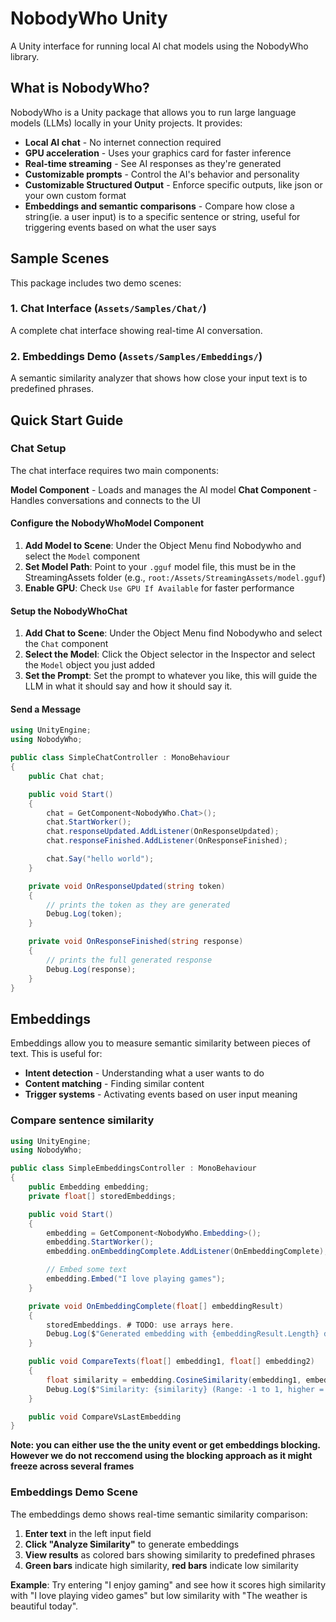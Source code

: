 # NobodyWho Unity

A Unity interface for running local AI chat models using the NobodyWho library.

## What is NobodyWho?

NobodyWho is a Unity package that allows you to run large language models (LLMs) locally in your Unity projects. It provides:
- **Local AI chat** - No internet connection required
- **GPU acceleration** - Uses your graphics card for faster inference
- **Real-time streaming** - See AI responses as they're generated
- **Customizable prompts** - Control the AI's behavior and personality
- **Customizable Structured Output** - Enforce specific outputs, like json or your own custom format
- **Embeddings and semantic comparisons** - Compare how close a string(ie. a user input) is to a specific sentence or string, useful for triggering events based on what the user says

## Sample Scenes

This package includes two demo scenes:

### 1. Chat Interface (`Assets/Samples/Chat/`)
A complete chat interface showing real-time AI conversation.

### 2. Embeddings Demo (`Assets/Samples/Embeddings/`)
A semantic similarity analyzer that shows how close your input text is to predefined phrases.

## Quick Start Guide

### Chat Setup

The chat interface requires two main components:

**Model Component** - Loads and manages the AI model
**Chat Component** - Handles conversations and connects to the UI

#### Configure the NobodyWhoModel Component

1. **Add Model to Scene**: Under the Object Menu find Nobodywho and select the `Model` component
2. **Set Model Path**: Point to your `.gguf` model file, this must be in the StreamingAssets folder (e.g., `root:/Assets/StreamingAssets/model.gguf`)
3. **Enable GPU**: Check `Use GPU If Available` for faster performance

#### Setup the NobodyWhoChat

1. **Add Chat to Scene**: Under the Object Menu find Nobodywho and select the `Chat` component
2. **Select the Model**: Click the Object selector in the Inspector and select the `Model` object you just added
3. **Set the Prompt**: Set the prompt to whatever you like, this will guide the LLM in what it should say and how it should say it.

#### Send a Message

```csharp
using UnityEngine;
using NobodyWho;

public class SimpleChatController : MonoBehaviour
{
    public Chat chat;

    public void Start()
    {
        chat = GetComponent<NobodyWho.Chat>();
        chat.StartWorker();
        chat.responseUpdated.AddListener(OnResponseUpdated);
        chat.responseFinished.AddListener(OnResponseFinished);

        chat.Say("hello world");
    }

    private void OnResponseUpdated(string token)
    {
        // prints the token as they are generated
        Debug.Log(token);
    }

    private void OnResponseFinished(string response)
    {
        // prints the full generated response
        Debug.Log(response);
    }
}
```

## Embeddings

Embeddings allow you to measure semantic similarity between pieces of text. This is useful for:
- **Intent detection** - Understanding what a user wants to do
- **Content matching** - Finding similar content
- **Trigger systems** - Activating events based on user input meaning

### Compare sentence similarity

```csharp
using UnityEngine;
using NobodyWho;

public class SimpleEmbeddingsController : MonoBehaviour
{
    public Embedding embedding;
    private float[] storedEmbeddings;

    public void Start()
    {
        embedding = GetComponent<NobodyWho.Embedding>();
        embedding.StartWorker();
        embedding.onEmbeddingComplete.AddListener(OnEmbeddingComplete);

        // Embed some text
        embedding.Embed("I love playing games");
    }

    private void OnEmbeddingComplete(float[] embeddingResult)
    {
        storedEmbeddings. # TODO: use arrays here.
        Debug.Log($"Generated embedding with {embeddingResult.Length} dimensions");
    }

    public void CompareTexts(float[] embedding1, float[] embedding2)
    {
        float similarity = embedding.CosineSimilarity(embedding1, embedding2);
        Debug.Log($"Similarity: {similarity} (Range: -1 to 1, higher = more similar)");
    }

    public void CompareVsLastEmbedding
}
```

**Note: you can either use the the unity event or get embeddings blocking. However we do not reccomend using the blocking approach as it might freeze across several frames**

### Embeddings Demo Scene

The embeddings demo shows real-time semantic similarity comparison:

1. **Enter text** in the left input field
2. **Click "Analyze Similarity"** to generate embeddings
3. **View results** as colored bars showing similarity to predefined phrases
4. **Green bars** indicate high similarity, **red bars** indicate low similarity

**Example**: Try entering "I enjoy gaming" and see how it scores high similarity with "I love playing video games" but low similarity with "The weather is beautiful today".

